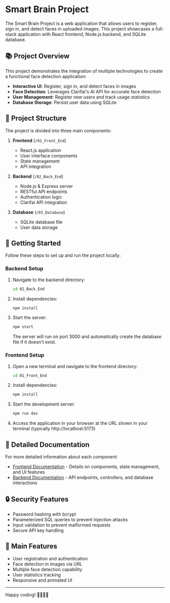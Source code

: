 # Smart Brain Project

The Smart Brain Project is a web application that allows users to register, sign in, and detect faces in uploaded images. This project showcases a full-stack application with React frontend, Node.js backend, and SQLite database.

## 📚 Project Overview

This project demonstrates the integration of multiple technologies to create a functional face detection application:

- **Interactive UI**: Register, sign in, and detect faces in images
- **Face Detection**: Leverages Clarifai's AI API for accurate face detection
- **User Management**: Register new users and track usage statistics
- **Database Storage**: Persist user data using SQLite

## 📁 Project Structure

The project is divided into three main components:

1. **Frontend** (`/01_Front_End`)
   - React.js application
   - User interface components
   - State management
   - API integration

2. **Backend** (`/02_Back_End`)
   - Node.js & Express server
   - RESTful API endpoints
   - Authentication logic
   - Clarifai API integration

3. **Database** (`/03_Database`) 
   - SQLite database file
   - User data storage

## 🚀 Getting Started

Follow these steps to set up and run the project locally:

### Backend Setup

1. Navigate to the backend directory:
   ```bash
   cd 02_Back_End
   ```

2. Install dependencies:
   ```bash
   npm install
   ```

3. Start the server:
   ```bash
   npm start
   ```
   
   The server will run on port 3000 and automatically create the database file if it doesn't exist.

### Frontend Setup

1. Open a new terminal and navigate to the frontend directory:
   ```bash
   cd 01_Front_End
   ```

2. Install dependencies:
   ```bash
   npm install
   ```

3. Start the development server:
   ```bash
   npm run dev
   ```

4. Access the application in your browser at the URL shown in your terminal (typically http://localhost:5173)

## 📝 Detailed Documentation

For more detailed information about each component:

- [Frontend Documentation](./01_Front_End/README.md) - Details on components, state management, and UI features
- [Backend Documentation](./02_Back_End/README.md) - API endpoints, controllers, and database interactions

## 🔒 Security Features

- Password hashing with bcrypt
- Parameterized SQL queries to prevent injection attacks
- Input validation to prevent malformed requests
- Secure API key handling

## 🧩 Main Features

- User registration and authentication
- Face detection in images via URL
- Multiple face detection capability
- User statistics tracking
- Responsive and animated UI

---

Happy coding! 👩‍💻👨‍💻